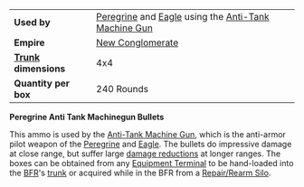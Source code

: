 |                                                 |                                                                                                                                                |
| ----------------------------------------------- | ---------------------------------------------------------------------------------------------------------------------------------------------- |
| **Used by**                                     | [Peregrine](../vehicles/Peregrine.md) and [Eagle](../vehicles/Eagle.md) using the [Anti-Tank Machine Gun](../weapons/Anti-Tank_Machine_Gun.md) |
| **Empire**                                      | [New Conglomerate](../etc/New_Conglomerate.md)                                                                                                 |
| **[Trunk](../terminology/Trunk.md) dimensions** | 4x4                                                                                                                                            |
| **Quantity per box**                            | 240 Rounds                                                                                                                                     |

**Peregrine Anti Tank Machinegun Bullets**

This ammo is used by the
[Anti-Tank Machine Gun](../weapons/Anti-Tank_Machine_Gun.md), which is the
anti-armor pilot weapon of the [Peregrine](../vehicles/Peregrine.md) and
[Eagle](../vehicles/Eagle.md). The bullets do impressive damage at close range,
but suffer large [damage reductions](../terminology/Damage_Degradation.md) at
longer ranges. The boxes can be obtained from any
[Equipment Terminal](../items/Equipment_Terminal.md) to be hand-loaded into the
[BFR](../vehicles/BattleFrame_Robotics.md)'s [trunk](../terminology/Trunk.md) or
acquired while in the BFR from a
[Repair/Rearm Silo](../items/Repair_Rearm_Silo.md).



